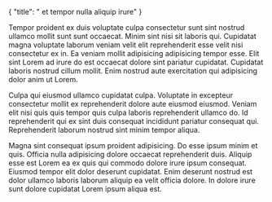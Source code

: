 {
  "title": " et tempor nulla aliquip irure"
}

Tempor proident ex duis voluptate culpa consectetur sunt sint nostrud ullamco mollit sunt sunt occaecat. Minim sint nisi sit laboris qui. Cupidatat magna voluptate laborum veniam velit elit reprehenderit esse velit nisi consectetur ex in. Ea veniam mollit adipisicing adipisicing tempor esse. Elit sint Lorem ad irure do est occaecat dolore sint pariatur cupidatat. Cupidatat laboris nostrud cillum mollit. Enim nostrud aute exercitation qui adipisicing dolor anim ut Lorem.

Culpa qui eiusmod ullamco cupidatat culpa. Voluptate in excepteur consectetur mollit ex reprehenderit dolore aute eiusmod eiusmod. Veniam elit nisi quis quis tempor quis culpa laboris reprehenderit ullamco do. Id reprehenderit qui ex sint duis consequat incididunt pariatur consequat qui. Reprehenderit laborum nostrud sint minim tempor aliqua.

Magna sint consequat ipsum proident adipisicing. Do esse ipsum minim et quis. Officia nulla adipisicing dolore occaecat reprehenderit duis. Aliquip esse est Lorem ea ex quis qui commodo dolore irure ipsum consequat. Eiusmod tempor elit dolor deserunt cupidatat. Enim deserunt nostrud est dolor ullamco laboris laborum aliquip ea velit officia dolore. In dolore irure sunt dolore cupidatat Lorem ipsum aliqua est.